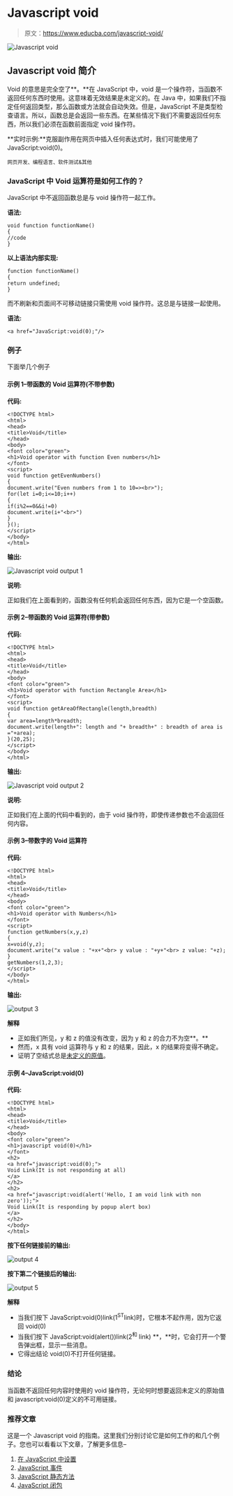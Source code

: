 # Javascript void

> 原文：<https://www.educba.com/javascript-void/>

![Javascript void](img/7b4ab73e6febc3dbf759f72e3b5a1f67.png)



## Javascript void 简介

Void 的意思是完全空了**。**在 JavaScript 中，void 是一个操作符，当函数不返回任何东西时使用。这意味着无效结果是未定义的。在 Java 中，如果我们不指定任何返回类型，那么函数或方法就会自动失效。但是，JavaScript 不是类型检查语言。所以，函数总是会返回一些东西。在某些情况下我们不需要返回任何东西，所以我们必须在函数前面指定 void 操作符。

**实时示例:**克服副作用在网页中插入任何表达式时，我们可能使用了 JavaScript:void(0)。

<small>网页开发、编程语言、软件测试&其他</small>

### JavaScript 中 Void 运算符是如何工作的？

JavaScript 中不返回函数总是与 void 操作符一起工作。

**语法:**

```
void function functionName()
{
//code
}
```

**以上语法内部实现:**

```
function functionName()
{
return undefined;
}
```

而不刷新和页面间不可移动链接只需使用 void 操作符。这总是与链接一起使用。

**语法:**

```
<a href="JavaScript:void(0);"/>
```

### 例子

下面举几个例子

#### 示例 1–带函数的 Void 运算符(不带参数)

**代码:**

```
<!DOCTYPE html>
<html>
<head>
<title>Void</title>
</head>
<body>
<font color="green">
<h1>Void operator with function Even numbers</h1>
</font>
<script>
void function getEvenNumbers()
{
document.write("Even numbers from 1 to 10=><br>");
for(let i=0;i<=10;i++)
{
if(i%2==0&&i!=0)
document.write(i+"<br>")
}
}();
</script>
</body>
</html>
```

**输出:**

![Javascript void output 1](img/dd5cd2fcd88e02fcf4317a942883a608.png)



**说明:**

正如我们在上面看到的，函数没有任何机会返回任何东西，因为它是一个空函数。

#### 示例 2–带函数的 Void 运算符(带参数)

**代码:**

```
<!DOCTYPE html>
<html>
<head>
<title>Void</title>
</head>
<body>
<font color="green">
<h1>Void operator with function Rectangle Area</h1>
</font>
<script>
void function getAreaOfRectangle(length,breadth)
{
var area=length*breadth;
document.write(length+": length and "+ breadth+" : breadth of area is ="+area);
}(20,25);
</script>
</body>
</html>
```

**输出:**

![Javascript void output 2](img/ac3fc973f330e449706bda83043de330.png)



**说明:**

正如我们在上面的代码中看到的，由于 void 操作符，即使传递参数也不会返回任何内容。

#### 示例 3–带数字的 Void 运算符

**代码:**

```
<!DOCTYPE html>
<html>
<head>
<title>Void</title>
</head>
<body>
<font color="green">
<h1>Void operator with Numbers</h1>
</font>
<script>
function getNumbers(x,y,z)
{
x=void(y,z);
document.write("x value : "+x+"<br> y value : "+y+"<br> z value: "+z);
}
getNumbers(1,2,3);
</script>
</body>
</html>
```

**输出:**

![output 3](img/cee1127b278e5687cd5e3b82dad2d4f2.png)



**解释**

*   正如我们所见，y 和 z 的值没有改变，因为 y 和 z 的合力不为空**。**
*   然而，x 具有 void 运算符与 y 和 z 的结果，因此，x 的结果将变得不确定。
*   证明了空结式总是[未定义的原值](https://www.educba.com/javascript-undefined/)。

#### 示例 4–JavaScript:void(0)

**代码:**

```
<!DOCTYPE html>
<html>
<head>
<title>Void</title>
</head>
<body>
<font color="green">
<h1>javascript void(0)</h1>
</font>
<h2>
<a href="javascript:void(0);">
Void Link(It is not responding at all)
</a>
</h2>
<h2>
<a href="javascript:void(alert('Hello, I am void link with non zero'));">
Void Link(It is responding by popup alert box)
</a>
</h2>
</body>
</html>
```

**按下任何链接前的输出:**

![output 4](img/ed397efbe94a28e4b788e29bd2d35fe1.png)



**按下第二个链接后的输出:**

![output 5](img/44a5b8bc97bf9d77f81d72bd707448aa.png)



**解释**

*   当我们按下 JavaScript:void(0)link(1<sup>ST</sup>link)时，它根本不起作用，因为它返回 void(0)
*   当我们按下 JavaScript:void(alert())link(2<sup>和</sup> link) **，**时，它会打开一个警告弹出框，显示一些消息。
*   它得出结论 void(0)不打开任何链接。

### 结论

当函数不返回任何内容时使用的 void 操作符，无论何时想要返回未定义的原始值和 javascript:void(0)定义的不可用链接。

### 推荐文章

这是一个 Javascript void 的指南。这里我们分别讨论它是如何工作的和几个例子。您也可以看看以下文章，了解更多信息–

1.  [在 JavaScript 中设置](https://www.educba.com/set-in-javascript/)
2.  [JavaScript 事件](https://www.educba.com/javascript-events/)
3.  [JavaScript 静态方法](https://www.educba.com/javascript-static-method/)
4.  [JavaScript 闭包](https://www.educba.com/javascript-closure/)





